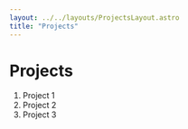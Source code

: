 ```yaml
---
layout: ../../layouts/ProjectsLayout.astro
title: "Projects"
---
```


# Projects

1. Project 1
2. Project 2
3. Project 3
